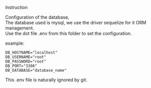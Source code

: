 Instruction  

Configuration of the database,  
The database used is mysql, we use the driver sequelize for it ORM management.  
Use the dot file .env from this folder to set the configuration.

example:
    
    DB_HOSTNAME="localhost"
    DB_USERNAME="root"
    DB_PASSWORD="root"
    DB_PORT="3306"
    DB_DATABASE="database_name"
    
This .env file is naturally ignored by git.

